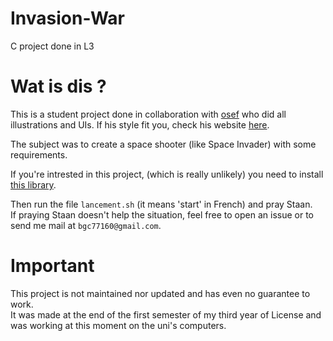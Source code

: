 # Invasion-War

C project done in L3

# Wat is dis ?

This is a student project done in collaboration with [osef](https://github.com/osef-art) who did all illustrations and UIs.
If his style fit you, check his website [here](https://osef-art.github.io/).

The subject was to create a space shooter (like Space Invader) with some requirements.

If you're intrested in this project, (which is really unlikely) you need to install [this library](http://www-igm.univ-mlv.fr/~boussica/mlv/api/French/html/index.html).

Then run the file `lancement.sh` (it means 'start' in French) and pray Staan.  
If praying Staan doesn't help the situation, feel free to open an issue or 
to send me mail at `bgc77160@gmail.com`.

# Important

This project is not maintained nor updated and has even no guarantee to work.  
It was made at the end of the first semester of my third year of License and 
was working at this moment on the uni's computers.
